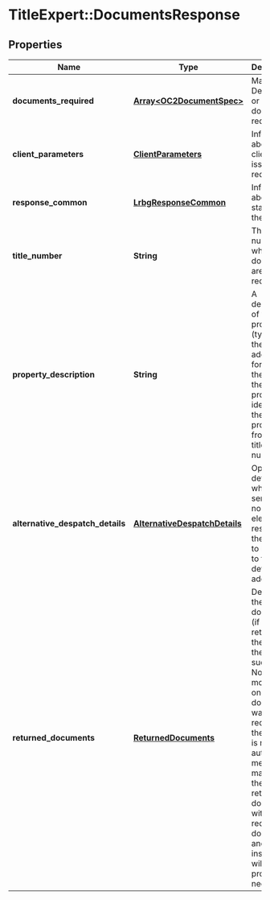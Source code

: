 # TitleExpert::DocumentsResponse

## Properties
Name | Type | Description | Notes
------------ | ------------- | ------------- | -------------
**documents_required** | [**Array&lt;OC2DocumentSpec&gt;**](OC2DocumentSpec.md) | Mandatory. Details of 1 or more documents requested. | 
**client_parameters** | [**ClientParameters**](ClientParameters.md) | Information about the client issuing the request | 
**response_common** | [**LrbgResponseCommon**](LrbgResponseCommon.md) | Information about the status of the rqeuest. | 
**title_number** | **String** | The title number for which documents are required. | 
**property_description** | **String** | A description of the property (typically the address) for use by the LR if there is a problem identifying the property from the title number. | 
**alternative_despatch_details** | [**AlternativeDespatchDetails**](AlternativeDespatchDetails.md) | Optional details of where to send any non-electronic results (if they are not to be sent to the default address) | [optional] 
**returned_documents** | [**ReturnedDocuments**](ReturnedDocuments.md) | Details of the documents (if any) returned by the LRBG if the request succeeded. Note that if more than one document was requested then there is no automatic method for matching the returned documents with the requested documents, and manual inspection will probably be needed. | [optional] 


